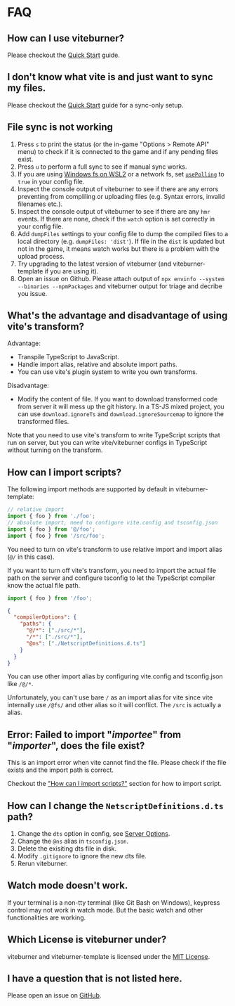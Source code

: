 # FAQ

## How can I use viteburner?

Please checkout the [Quick Start](quick-start.md) guide.

## I don't know what vite is and just want to sync my files.

Please checkout the [Quick Start](quick-start.md) guide for a sync-only setup.

## File sync is not working

1. Press `s` to print the status (or the in-game "Options > Remote API" menu) to check if it is connected to the game and if any pending files exist.
2. Press `u` to perform a full sync to see if manual sync works.
3. If you are using [Windows fs on WSL2](https://github.com/microsoft/WSL/issues/4739) or a network fs, set [`usePolling`](../config/upload-options.md#usepolling) to `true` in your config file.
4. Inspect the console output of viteburner to see if there are any errors preventing from compliling or uploading files (e.g. Syntax errors, invalid filenames etc.).
5. Inspect the console output of viteburner to see if there are any `hmr` events. If there are none, check if the `watch` option is set correctly in your config file.
6. Add `dumpFiles` settings to your config file to dump the compiled files to a local directory (e.g. `dumpFiles: 'dist'`). If file in the `dist` is updated but not in the game, it means watch works but there is a problem with the upload process.
7. Try upgrading to the latest version of viteburner (and viteburner-template if you are using it).
8. Open an issue on Github. Please attach output of `npx envinfo --system --binaries --npmPackages` and viteburner output for triage and decribe you issue.

## What's the advantage and disadvantage of using vite's transform?

Advantage:

- Transpile TypeScript to JavaScript.
- Handle import alias, relative and absolute import paths.
- You can use vite's plugin system to write you own transforms.

Disadvantage:

- Modify the content of file. If you want to download transformed code from server it will mess up the git history. In a TS-JS mixed project, you can use `download.ignoreTs` and `download.ignoreSourcemap` to ignore the transformed files.

Note that you need to use vite's transform to write TypeScript scripts that run on server, but you can write vite/viteburner configs in TypeScript without turning on the transform.

## How can I import scripts?

The following import methods are supported by default in viteburner-template:

```ts
// relative import
import { foo } from './foo';
// absolute import, need to configure vite.config and tsconfig.json
import { foo } from '@/foo';
import { foo } from '/src/foo';
```

You need to turn on vite's transform to use relative import and import alias (`@/` in this case).

If you want to turn off vite's transform, you need to import the actual file path on the server and configure tsconfig to let the TypeScript compiler know the actual file path.

```js
import { foo } from '/foo';
```

```json
{
  "compilerOptions": {
    "paths": {
      "@/*": ["./src/*"],
      "/*": ["./src/*"],
      "@ns": ["./NetscriptDefinitions.d.ts"]
    }
  }
}
```

You can use other import alias by configuring vite.config and tsconfig.json like `/@/*`.

Unfortunately, you can't use bare `/` as an import alias for vite since vite internally use `/@fs/` and other alias so it will conflict. The `/src` is actually a alias.

## Error: Failed to import "_importee_" from "_importer_", does the file exist?

This is an import error when vite cannot find the file. Please check if the file exists and the import path is correct.

Checkout the ["How can I import scripts?"](faq.md#how-can-i-import-scripts) section for how to import script.

## How can I change the `NetscriptDefinitions.d.ts` path?

1. Change the `dts` option in config, see [Server Options](../config/server-options.md).
2. Change the `@ns` alias in `tsconfig.json`.
3. Delete the exisiting dts file in disk.
4. Modify `.gitignore` to ignore the new dts file.
5. Rerun viteburner.

## Watch mode doesn't work.

If your terminal is a non-tty terminal (like Git Bash on Windows), keypress control may not work in watch mode. But the basic watch and other functionalities are working.

## Which License is viteburner under?

viteburner and viteburner-template is licensed under the [MIT License](../../LICENSE).

## I have a question that is not listed here.

Please open an issue on [GitHub](https://github.com/Tanimodori/viteburner/issues).
